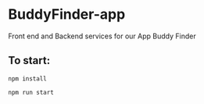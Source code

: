 # BuddyFinder-app
Front end and Backend services for our App Buddy Finder

## To start:

`npm install`

`npm run start`
